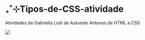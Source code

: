 # ₊˚⊹Tipos-de-CSS-atividade

Atividades de Gabriella Lodi de Azevedo Antunes de HTML e CSS

<body>
  <img src="https://cdn.discordapp.com/attachments/1258475263948361831/1286086998364258315/Captura_de_Tela_2024-09-18_as_19.09.55.png?ex=66eca15a&is=66eb4fda&hm=adf8c52ea9fd1aa07c87ff11187145374e87157b05fc171138e5d029e17bd9ae&">
</body>
